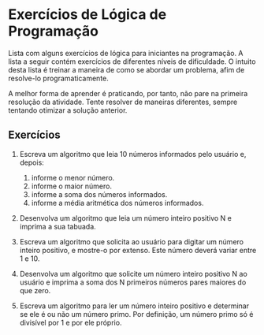 # Exercícios de Lógica de Programação
Lista com alguns exercícios de lógica para iniciantes na programação.
A lista a seguir contém exercícios de diferentes níveis de dificuldade.
O intuito desta lista é treinar a maneira de como se abordar um problema, afim de resolve-lo programaticamente.

A melhor forma de aprender é praticando, por tanto, não pare na primeira resolução da atividade.
Tente resolver de maneiras diferentes, sempre tentando otimizar a solução anterior.

## Exercícios

1. Escreva um algoritmo que leia 10 números informados pelo usuário e, depois:
    1. informe o menor número.
    1. informe o maior número.
    1. informe a soma dos números informados.
    1. informe a média aritmética dos números informados.

1. Desenvolva um algoritmo que leia um número inteiro positivo N e imprima a sua tabuada.

1. Escreva um algoritmo que solicita ao usuário para digitar um número inteiro positivo, e mostre-o por extenso. Este número deverá variar entre 1 e 10.

1. Desenvolva um algoritmo que solicite um número inteiro positivo N ao usuário e imprima a soma dos N primeiros números pares maiores do que zero.

1. Escreva um algoritmo para ler um número inteiro positivo e determinar se ele é ou não um número primo. Por definição, um número primo só é divisível por 1 e por ele próprio.
